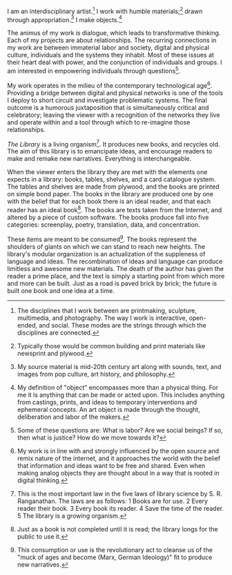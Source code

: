 I am an interdisciplinary artist.[^1] I work with humble materials;[^2] drawn through appropriation.[^3] I make objects.[^4] 

The animus of my work is dialogue, which leads to transformative thinking. Each of my projects are about relationships. The recurring connections in my work are between immaterial labor and society, digital and physical culture, individuals and the systems they inhabit. Most of these issues at their heart deal with power, and the conjunction of individuals and groups. I am interested in empowering individuals through questions[^5]. 

My work operates in the milieu of the contemporary technological age[^6]. Providing a bridge between digital and physical networks is one of the tools I deploy to short circuit and investigate problematic systems. The final outcome is a humorous juxtaposition that is simultaneously critical and celebratory; leaving the viewer with a recognition of the networks they live and operate within and a tool through which to re-imagine those relationships. 

_The Library_ is a living organism[^7]. It produces new books, and recycles old. The aim of this library is to emancipate ideas, and encourage readers to make and remake new narratives. Everything is interchangeable. 

When the viewer enters the library they are met with the elements one expects in a library: books, tables, shelves, and a card catalogue system. The tables and shelves are made from plywood, and the books are printed on simple bond paper.  The books in the library are produced one by one with the belief that for each book there is an ideal reader, and that each reader has an ideal book[^8]. The books are texts taken from the Internet, and altered by a piece of custom software. The books produce fall into five categories: screenplay, poetry, translation, data, and concentration.

These items are meant to be consumed[^9]. The books represent the shoulders of giants on which we can stand to reach new heights. The library's modular organization is an actualization of the suppleness of language and ideas. The recombination of ideas and language can produce limitless and awesome new materials. The death of the author has given the reader a prime place, and the text is simply a starting point from which more and more can be built. Just as a road is paved brick by brick; the future is built one book and one idea at a time.  



[^1]:The disciplines that I work between are printmaking, sculpture, multimedia, and photography. The way I work is interactive, open-ended, and social. These modes are the strings through which the disciplines are connected.
[^2]:Typically those would be common building and print materials like newsprint and plywood.
[^3]:My source material is mid-20th century art along with sounds, text, and images from pop culture, art history, and philosophy.
[^4]:My definition of "object" encompasses more than a physical thing. For me it is anything that can be made or acted upon. This includes anything from castings, prints, and ideas to temporary interventions and ephemeral concepts. An art object is made through the thought, deliberation and labor of the makers.
[^5]:Some of these questions are: What is labor? Are we social beings? If so, then what is justice? How do we move towards it?
[^6]:My work is in line with and strongly influenced by the open source and remix nature of the internet, and it approaches the world with the belief that information and ideas want to be free and shared. Even when making analog objects they are thought about in a way that is rooted in digital thinking. 
[^7]: This is the most important law in the five laws of library science by S. R. Ranganathan. The laws are as follows:  1 Books are for use. 2 Every reader their book. 3 Every book its reader. 4 Save the time of the reader. 5 The library is a growing organism.
[^8]:Just as a book is not completed until it is read; the library longs for the public to use it.
[^9]:This consumption or use is the revolutionary act to cleanse us of the "muck of ages and become (Marx, German Ideology)" fit to produce new narratives. 




